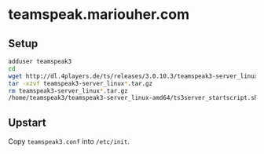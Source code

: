 # teamspeak.mariouher.com

## Setup

```sh
adduser teamspeak3
cd
wget http://dl.4players.de/ts/releases/3.0.10.3/teamspeak3-server_linux-amd64-3.0.10.3.tar.gz
tar -xzvf teamspeak3-server_linux*.tar.gz
rm teamspeak3-server_linux*.tar.gz
/home/teamspeak3/teamspeak3-server_linux-amd64/ts3server_startscript.sh start
```

## Upstart

Copy `teamspeak3.conf` into `/etc/init`.
